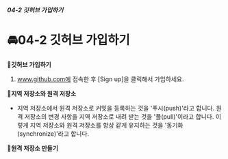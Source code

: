 ***04-2 깃허브 가입하기***

# 🚘04-2 깃허브 가입하기

**🛵깃허브 가입하기**
1. www.github.com에 접속한 후 [Sign up]을 클릭해서 가입하세요.

**🛵지역 저장소와 원격 저장소**
 - 지역 저장소에서 원격 저장소로 커밋을 등록하는 것을 '푸시(push)'라고 합니다. 원격 저장소의 변경 사항을 지역 저장소로 내려 받는 것을 '풀(pull)'이라고 합니다. 이렇게 지역 저장소와 원격 저장소를 항상 같게 유지하는 것을 '동기화(synchronize)'라고 합니다.

**🛵원격 저장소 만들기**